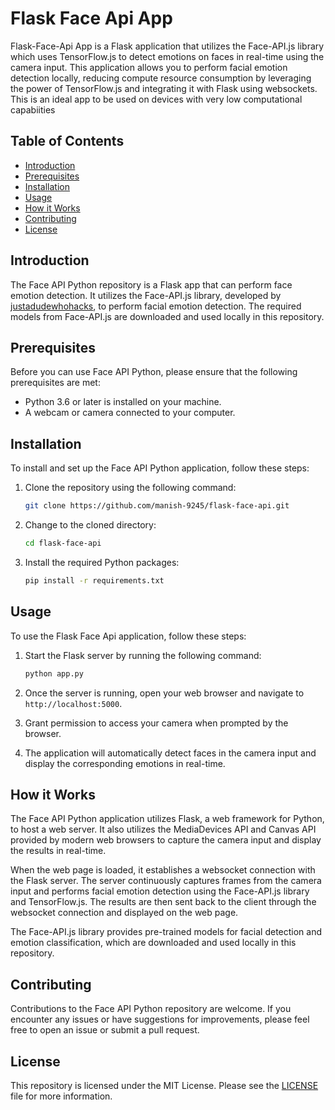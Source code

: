 # Flask Face Api App

Flask-Face-Api App is a Flask application that utilizes the Face-API.js library which uses TensorFlow.js to detect emotions on faces in real-time using the camera input. This application allows you to perform facial emotion detection locally, reducing compute resource consumption by leveraging the power of TensorFlow.js and integrating it with Flask using websockets. This is an ideal app to be used on devices with very low computational capabiities

## Table of Contents
- [Introduction](#introduction)
- [Prerequisites](#prerequisites)
- [Installation](#installation)
- [Usage](#usage)
- [How it Works](#how-it-works)
- [Contributing](#contributing)
- [License](#license)

## Introduction
The Face API Python repository is a Flask app that can perform face emotion detection. It utilizes the Face-API.js library, developed by [justadudewhohacks](https://github.com/justadudewhohacks), to perform facial emotion detection. The required models from Face-API.js are downloaded and used locally in this repository.

## Prerequisites
Before you can use Face API Python, please ensure that the following prerequisites are met:
- Python 3.6 or later is installed on your machine.
- A webcam or camera connected to your computer.

## Installation
To install and set up the Face API Python application, follow these steps:

1. Clone the repository using the following command:
    ```bash
    git clone https://github.com/manish-9245/flask-face-api.git
    ```

2. Change to the cloned directory:
    ```bash
    cd flask-face-api
    ```

3. Install the required Python packages:
    ```bash
    pip install -r requirements.txt
    ```

## Usage
To use the Flask Face Api application, follow these steps:

1. Start the Flask server by running the following command:
    ```bash
    python app.py
    ```

2. Once the server is running, open your web browser and navigate to `http://localhost:5000`.

3. Grant permission to access your camera when prompted by the browser.

4. The application will automatically detect faces in the camera input and display the corresponding emotions in real-time.

## How it Works
The Face API Python application utilizes Flask, a web framework for Python, to host a web server. It also utilizes the MediaDevices API and Canvas API provided by modern web browsers to capture the camera input and display the results in real-time.

When the web page is loaded, it establishes a websocket connection with the Flask server. The server continuously captures frames from the camera input and performs facial emotion detection using the Face-API.js library and TensorFlow.js. The results are then sent back to the client through the websocket connection and displayed on the web page.

The Face-API.js library provides pre-trained models for facial detection and emotion classification, which are downloaded and used locally in this repository.

## Contributing
Contributions to the Face API Python repository are welcome. If you encounter any issues or have suggestions for improvements, please feel free to open an issue or submit a pull request.

## License
This repository is licensed under the MIT License. Please see the [LICENSE](LICENSE) file for more information.